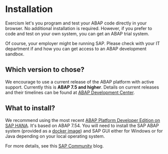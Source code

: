 # Installation

Exercism let's you program and test your ABAP code directly in your browser. No additional installation is required. However, if you prefer to code and test on your own system, you can get an ABAP trial system.

Of course, your employer might be running SAP. Please check with your IT department if and how you can get access to an ABAP development sandbox.

## Which version to chose?

We encourage to use a current release of the ABAP platform with active support. Currently this is **ABAP 7.5 and higher**. Details on current releases and their timelines can be found at [ABAP Development Center](https://developers.sap.com/topics/abap-platform.html).

## What to install?

We recommend using the most recent [ABAP Platform Developer Edition on SAP HANA](https://developers.sap.com/trials-downloads.html?search=abap+platform). It's based on ABAP 7.54. You will need to install the SAP ABAP system (provided as a [docker image](https://hub.docker.com/_/sap-abap-trial)) and SAP GUI either for Windows or for Java depending on your local operating system.

For more details, see this [SAP Community](https://blogs.sap.com/2021/02/15/sap-abap-platform-1909-developer-edition-available-soon/) blog.